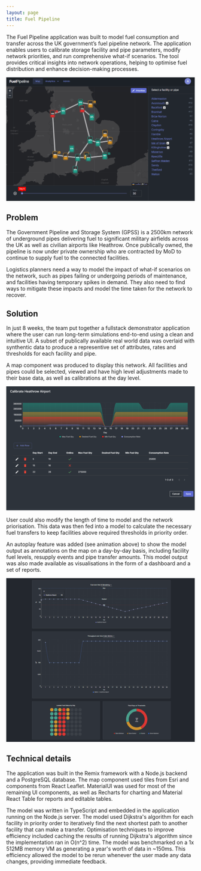 ```yaml
---
layout: page
title: Fuel Pipeline
---
```


The Fuel Pipeline application was built to model fuel consumption and transfer across the UK government’s fuel pipeline network. The application enables users to calibrate storage facility and pipe parameters, modify network priorities, and run comprehensive what-if scenarios. The tool provides critical insights into network operations, helping to optimise fuel distribution and enhance decision-making processes.

![Fuel Pipeline Auto Play](/projects/fuel-pipeline/auto-play.gif)

## Problem

The Government Pipeline and Storage System (GPSS) is a 2500km network of underground pipes delivering fuel to significant military airfields across the UK as well as civilian airports like Heathrow. Once publically owned, the pipeline is now under private ownership who are contracted by MoD to continue to supply fuel to the connected facilities.

Logistics planners need a way to model the impact of what-if scenarios on the network, such as pipes failing or undergoing periods of maintenance, and facilities having temporary spikes in demand. They also need to find ways to mitigate these impacts and model the time taken for the network to recover.

## Solution

In just 8 weeks, the team put together a fullstack demonstrator application where the user can run long-term simulations end-to-end using a clean and intuitive UI. A subset of publically available real world data was overlaid with synthentic data to produce a representive set of attributes, rates and thresholds for each facility and pipe.

A map component was produced to display this network. All facilities and pipes could be selected, viewed and have high level adjustments made to their base data, as well as calibrations at the day level.

![Fuel Pipeline Auto Play](/projects/fuel-pipeline/calibration.png)

User could also modify the length of time to model and the network priorisation. This data was then fed into a model to calculate the necessary fuel transfers to keep facilities above required thresholds in priority order.

An autoplay feature was added (see animation above) to show the model output as annotations on the map on a day-by-day basis, including facility fuel levels, resupply events and pipe transfer amounts. This model output was also made available as visualisations in the form of a dashboard and a set of reports.

![Fuel Pipeline Auto Play](/projects/fuel-pipeline/dashboard.png)

## Technical details

The application was built in the Remix framework with a Node.js backend and a PostgreSQL database. The map component used tiles from Esri and components from React Leaflet. MaterialUI was used for most of the remaining UI components, as well as Recharts for charting and Material React Table for reports and editable tables.

The model was written in TypeScript and embedded in the application running on the Node.js server. The model used Dijkstra's algorithm for each facility in priority order to iteratively find the next shortest path to another facility that can make a transfer. Optimisation techniques to improve efficiency included caching the results of running Dijkstra's algorithm since the implementation ran in O(n^2) time. The model was benchmarked on a 1x 512MB memory VM as generating a year's worth of data in ~150ms. This efficiency allowed the model to be rerun whenever the user made any data changes, providing immediate feedback.
